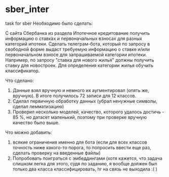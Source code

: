 # sber_inter
task for sber
Необходимо было сделать:  

С сайта Сбербанка из раздела Ипотечное кредитование получить информацию о ставках и первоначальных взносах для разных категорий ипотеки.
Сделать телеграм-бота, который по запросу в свободной форме выдаст требуемую информацию о ставке и/или первоначальном взносе для запрашиваемой категории ипотеки.
Например, по запросу "ставка для нового жилья" должны получить ставку для новостроек.
Для определения категории жилья обучить классификатор.  

Что сделано:
1) Данные взял вручную и немного их аугментировал (опять же, вручную). В итоге получилось 72 записи для 12 классов.
2) Сделал первичную обработку данных (убрал ненужные символы, сделал лемматизацию)  
3) Проверил несколько моделей, качество, которого удалось достичь - 85 %, но датасет маленький, поэтому при проверке вручную качество было выше.  

Что можно добавить:  
1) всякие ограничения именно для бота (если для всех классов точность ниже какого-то порога, то попросить ввести еще раз, сделать проверку на введенные файлы)  
2) Попробовать поиграться с эмбеддингами (хотя кажется, что задача слишком легка для этого, судя по заданию, я вообще должен был только два класса классифицировать, hr на связь не выходила :( )
